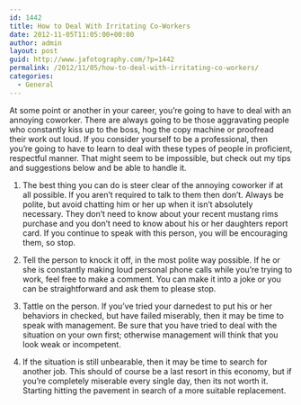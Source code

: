 ```yaml
---
id: 1442
title: How to Deal With Irritating Co-Workers
date: 2012-11-05T11:05:00+00:00
author: admin
layout: post
guid: http://www.jafotography.com/?p=1442
permalink: /2012/11/05/how-to-deal-with-irritating-co-workers/
categories:
  - General
---
```

At some point or another in your career, you&#8217;re going to have to deal with an annoying coworker. There are always going to be those aggravating people who constantly kiss up to the boss, hog the copy machine or proofread their work out loud. If you consider yourself to be a professional, then you&#8217;re going to have to learn to deal with these types of people in proficient, respectful manner. That might seem to be impossible, but check out my tips and suggestions below and be able to handle it.

1. The best thing you can do is steer clear of the annoying coworker if at all possible. If you aren&#8217;t required to talk to them then don&#8217;t. Always be polite, but avoid chatting him or her up when it isn&#8217;t absolutely necessary. They don&#8217;t need to know about your recent mustang rims purchase and you don&#8217;t need to know about his or her daughters report card. If you continue to speak with this person, you will be encouraging them, so stop.
     
2. Tell the person to knock it off, in the most polite way possible. If he or she is constantly making loud personal phone calls while you&#8217;re trying to work, feel free to make a comment. You can make it into a joke or you can be straightforward and ask them to please stop.
     
3. Tattle on the person. If you&#8217;ve tried your darnedest to put his or her behaviors in checked, but have failed miserably, then it may be time to speak with management. Be sure that you have tried to deal with the situation on your own first; otherwise management will think that you look weak or incompetent.
     
4. If the situation is still unbearable, then it may be time to search for another job. This should of course be a last resort in this economy, but if you&#8217;re completely miserable every single day, then its not worth it. Starting hitting the pavement in search of a more suitable replacement.